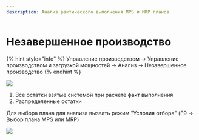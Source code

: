 ```yaml
---
description: Анализ фактического выполнения MPS и MRP планов
---
```


# Незавершенное производство

{% hint style="info" %}
Управление производством → Управление производством и загрузкой мощностей → Анализ → Незавершенное производство
{% endhint %}

![](<../../.gitbook/assets/image (173).png>)

1. Все остатки взятые системой при расчете факт выполнения
2. Распределенные остатки

Для выбора плана для анализа вызвать режим "Условия отбора" (F9 -> Выбор плана MPS или MRP)

![](<../../.gitbook/assets/image (155).png>)
